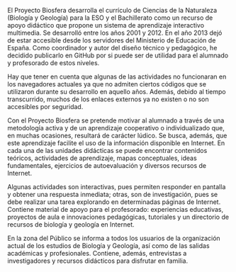 El Proyecto Biosfera desarrolla el currículo de Ciencias de la Naturaleza (Biología y Geología) para la ESO y el Bachillerato como un recurso de apoyo didáctico que propone un sistema de aprendizaje interactivo multimedia. Se desarrolló entre los años 2001 y 2012. En el año 2013 dejó de estar accesible desde los servidores del Ministerio de Educación de España. Como coordinador y autor del diseño técnico y pedagógico, he decidido publicarlo en GitHub por si puede ser de utilidad para el alumnado y profesorado de estos niveles. 

Hay que tener en cuenta que algunas de las actividades no funcionaran en los navegadores actuales ya que no admiten ciertos códigos que se utilizaron durante su desarrollo en aquello años. Además, debido al tiempo transcurrido, muchos de los enlaces externos ya no existen o no son accesibles por seguridad.

Con el Proyecto Biosfera se pretende motivar al alumnado a través de una metodología activa y de un aprendizaje cooperativo o individualizado que, en muchas ocasiones, resultará de carácter lúdico. Se busca, además, que este aprendizaje facilite el uso de la información disponible en Internet. En cada una de las unidades didácticas se puede encontrar contenidos teóricos, actividades de aprendizaje, mapas conceptuales, ideas fundamentales, ejercicios de autoevaluación y diversos recursos de Internet.

Algunas actividades son interactivas, pues permiten responder en pantalla y obtener una respuesta inmediata; otras, son de investigación, pues se debe realizar una tarea explorando en determinadas páginas de Internet. Contiene material de apoyo para el profesorado: experiencias educativas, proyectos de aula e innovaciones pedagógicas, tutoriales y un directorio de recursos de biología y geología en Internet. 

En la zona del Público se informa a todos los usuarios de la organización actual de los estudios de Biología y Geología, así como de las salidas académicas y profesionales. Contiene, además, entrevistas a investigadores y recursos didácticos para disfrutar en familia.
